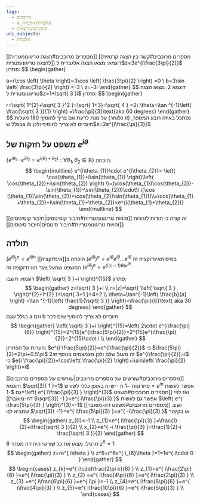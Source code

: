 ```yaml
---
tags:
  - מרוכבים
  - אלגברה/אלגברה_א
  - סיכומים/הרצאות
uni_subjects:
  - אלגברה
---
```

[[מספרים מרוכבים#הצגה טריגונומטרית]]
[[מספרים מרוכבים#קשר בין הצגה קרטזית להצגה טריגונומטרית]]
דוגמא:
מצאו הצגה אלגברית ל$z=3e^{i\frac{3\pi}{2}}$
פתרון:
$$
\begin{gather}

a=r\cos \left( \theta \right)=3\cos \left( \frac{3\pi}{2} \right) =0 \\
b=3\sin \left( \frac{3\pi}{2} \right) =-3 \\
z=-3i
\end{gather}
$$
דוגמא 2:
מצאו הצגה טריגונומטרית ל$z=1+\sqrt{ 3 }i$
פתרון:
$$
\begin{gather}

r=\sqrt{ 1^{2}+\sqrt{ 3 }^2 }=\sqrt{  1+3}=\sqrt{ 4 } =2\\
\theta=\tan ^{-1}\left( \frac{\sqrt{ 3 }}{1} \right) =\frac{\pi}{3}\text{aka 60 degrees}
\end{gather}
$$
על מנת לדעת אם צריך להוסיף 180 מעלות (כלומר $\pi$) נסתכל באיזה רובע המספר, בגלל שa וb חיוביים לא צריך להוסיף ולכן$z=2e^{i\frac{\pi}{3}}$

## משפט על חזקות של $e^{i\theta}$
$\left\{e^{i\theta_{1}}\cdot e^{i\theta_{2}}=e^{i\left( \theta_{1}+\theta_{2} \right)}:\forall \theta_{1},\theta_{2}\in \mathbb{R} \right\}$
הוכחה:
$$
\begin{multline}
e^{i\theta_{1}}\cdot e^{i\theta_{2}}=
\left( \cos(\theta_{1})+i\sin(\theta_{1}) \right)\left( \cos(\theta_{2})+i\sin(\theta_{2}) \right)
\\=(\cos(\theta_{1})\cos(\theta_{2})-\sin(\theta_{1})-\sin(\theta_{2}))\cdot\\ i(\cos (\theta_{1})\sin(\theta_{2})+\cos(\theta_{2})\sin(\theta_{1}))\\=\cos(\theta_{1}+\theta_{2})+i\sin(\theta_{1}+\theta_{2})=e^{i(\theta_{1}+\theta_{2})}
\end{multline}
$$
זה קורה כי הודות לזהויות [[זהויות טריגונומטריות#חיבור קוסינוסים|חיבור קוסינוסים]] ו[[זהויות טריגונומטריות#חיבור סינוסים|חיבור סינוסים]]
## תולדה
$(e^{i\theta})^n=e^{i\theta n}$
הוכחה ב[[אינדוקציה]]
$\left( e^{i\theta} \right)^n=e^{i\theta}e^{i\theta}\dots e^{i\theta}$
בסיס האינדוקציה זה המשפט שמעל
צעד האינדוקציה זה
$(e^{i\theta})^n=e^{\left( i\left(  n-1\right)\theta \right)e^{i\theta}}$

דוגמא: חשבו $\left( \sqrt{ 3 }+i \right)^{15}$
פתרון:
$$
\begin{gather}
z=\sqrt{ 3 }+i \\
r=|z|=\sqrt{ \left( \sqrt{ 3 } \right)^{2}+i^{2} }=\sqrt{ 3+1 }=4=2 \\
\theta=\tan^{-1}\left( \frac{b}{a} \right) =\tan ^{-1}\left( \frac{1}{\sqrt{ 3 }} \right)=\frac{\pi}{6}\text{ aka 30 degrees}
\end{gather}
$$
בגלל שגם a וגם b חיוביים לא צריך להוסיף שום דבר
$$
\begin{gather}
\left( \sqrt{ 3 }+i \right)^{15}=\left( 2\cdot e^{i\frac{\pi}{6}} \right)^{15}=2^{15}e^{i\frac{5\pi}{2}}=2^{15}e^{i\frac{\pi}{2}}=2^{15}\cdot i \\
\end{gather}
$$
הערות על הפתרון:
$e^{i \frac{5\pi}{2}}=e^{i\frac{\pi}{2}}$ כי $\frac{5\pi}{2}=2\pi+0.5\pi$ ו$2\pi$ זה מעגל שלם ולכן מצמצמים
בנוסף $e^{i\frac{\pi}{2}}=i$ כי $e{i \frac{\pi}{2}}=\cos\left( \frac{\pi}{2} \right)+i\sin\left( \frac{\pi}{2} \right)=i$

[[מספרים מרוכבים#שורשים של מספרים מרוכבים|שורשים של מספרים מרוכבים]]
דוגמא: $\sqrt[3]{ 1 }=1$
באופן כללי לשורש n-י יש n פתרונות
$-1=e^{i\pi}$
אפשר לעשות גם
$-1=\left( e^{ i\frac{\pi}{3} } \right)^{3}$
ואז לפי [[מספרים מרוכבים#משפט דה-מואבר]] $\sqrt[3]{ -1 }=e^{ i\frac{\pi}{3} }$
אפשר גם לעשות
$\left( e^{ i\frac{5\pi}{3} } \right)^{3}=-1$
ושוב [[מספרים מרוכבים#משפט דה-מואבר]] שמביא לנו $\sqrt[3]{  -1}=e^{ i\frac{5\pi}{3} }=e^{ -i\frac{\pi}{3} }$
או בקיצור
$$
\begin{gather}
z_{0}=-1 \\
z_{1}=e^{ i\frac{\pi}{3} }=\frac{1}{2}+i\frac{\sqrt{ 3 }}{2} \\
x_{2}=e^{ -i \frac{\pi}{3} }=\frac{1}{2}-i \frac{\sqrt{ 3 }}{2}
\end{gather}
$$
תרגיל: מצאו את כל שורשי היחידה מסדר 6
$z^6=1$
$$
\begin{gather}
z=re^{ i\theta } \\
z^6=r^6e^{ i_{6}\theta }=1=1e^{ i\cdot 0 }
\end{gather}
$$
$$
\begin{cases}
z_{k}=e^{ i\cdot\frac{2\pi k}{6} } \\
z_{1}=e^{ i\frac{2\pi}{6} }=e^{ i\frac{\pi}{3} } \\
z_{2} =e^{ i\frac{4\pi}{6} }=e^{ i\frac{2\pi}{3} } \\
z_{3} =e^{ i\frac{6\pi}{6} }=e^{ i\pi }=-1 \\
z_{4}=e^{ i\frac{8\pi}{6} }=e^{ i\frac{4\pi}{3} } \\
z_{5}=e^{ i\frac{10\pi}{6} }=e^{ i\frac{5\pi}{3} } \\
\end{cases}
$$